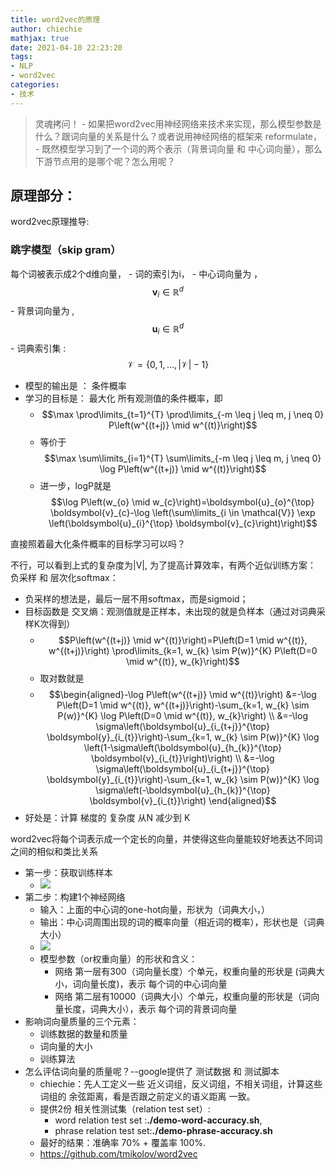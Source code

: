 ```yaml
---
title: word2vec的原理
author: chiechie
mathjax: true
date: 2021-04-10 22:23:20
tags:
- NLP
- word2vec
categories:
- 技术
---
```


> 灵魂拷问！
    - 如果把word2vec用神经网络来技术来实现，那么模型参数是什么？跟词向量的关系是什么？或者说用神经网络的框架来 reformulate，
    - 既然模型学习到了一个词的两个表示（背景词向量 和 中心词向量），那么 下游节点用的是哪个呢？怎么用呢？

## 原理部分：
 
word2vec原理推导:

### 跳字模型（skip gram）

每个词被表示成2个d维向量，
    - 词的索引为i，
    - 中心词向量为 ， $$\boldsymbol{v}_{i} \in \mathbb{R}^{d}$$
    - 背景词向量为 ,$$\boldsymbol{u}_{i} \in \mathbb{R}^{d}$$
    - 词典索引集 : $$ \mathcal{V}=\{0,1, \ldots,|\mathcal{V}|-1\}$$

- 模型的输出是 ： 条件概率
- 学习的目标是： 最大化 所有观测值的条件概率，即
    - $$\max \prod\limits_{t=1}^{T} \prod\limits_{-m \leq j \leq m, j \neq 0} P\left(w^{(t+j)} \mid w^{(t)}\right)$$
    - 等价于   $$\max \sum\limits_{i=1}^{T} \sum\limits_{-m \leq j \leq m, j \neq 0} \log P\left(w^{(t+j)} \mid w^{(t)}\right)$$
    - 进一步，logP就是   $$\log P\left(w_{o} \mid w_{c}\right)=\boldsymbol{u}_{o}^{\top} \boldsymbol{v}_{c}-\log \left(\sum\limits_{i \in \mathcal{V}} \exp \left(\boldsymbol{u}_{i}^{\top} \boldsymbol{v}_{c}\right)\right)$$

直接照着最大化条件概率的目标学习可以吗？

不行，可以看到上式的复杂度为|V|, 为了提高计算效率，有两个近似训练方案： 负采样 和 层次化softmax：
- 负采样的想法是，最后一层不用softmax，而是sigmoid；
- 目标函数是 交叉熵：观测值就是正样本，未出现的就是负样本（通过对词典采样K次得到）
    - $$P\left(w^{(t+j)} \mid w^{(t)}\right)=P\left(D=1 \mid w^{(t)}, w^{(t+j)}\right) \prod\limits_{k=1, w_{k} \sim P(w)}^{K} P\left(D=0 \mid w^{(t)}, w_{k}\right)$$
    - 取对数就是
    - $$\begin{aligned}-\log P\left(w^{(t+j)} \mid w^{(t)}\right) &=-\log P\left(D=1 \mid w^{(t)}, w^{(t+j)}\right)-\sum_{k=1, w_{k} \sim P(w)}^{K} \log P\left(D=0 \mid w^{(t)}, w_{k}\right) \\ &=-\log \sigma\left(\boldsymbol{u}_{i_{t+j}}^{\top} \boldsymbol{y}_{i_{t}}\right)-\sum_{k=1, w_{k} \sim P(w)}^{K} \log \left(1-\sigma\left(\boldsymbol{u}_{h_{k}}^{\top} \boldsymbol{v}_{i_{t}}\right)\right) \\ &=-\log \sigma\left(\boldsymbol{u}_{i_{t+j}}^{\top} \boldsymbol{y}_{i_{t}}\right)-\sum_{k=1, w_{k} \sim P(w)}^{K} \log \sigma\left(-\boldsymbol{u}_{h_{k}}^{\top} \boldsymbol{v}_{i_{t}}\right) \end{aligned}$$
- 好处是：计算 梯度的 复杂度 从N 减少到 K

word2vec将每个词表示成一个定长的向量，并使得这些向量能较好地表达不同词之间的相似和类比关系
- 第一步：获取训练样本
    - ![](https://firebasestorage.googleapis.com/v0/b/firescript-577a2.appspot.com/o/imgs%2Fapp%2Frf_learning%2FjpuHAmzTik.png?alt=media&token=47e0004c-bc7c-4fc5-af22-d227532a7548)
- 第二步：构建1个神经网络
    - 输入：上面的中心词的one-hot向量，形状为（词典大小，）
    - 输出：中心词周围出现的词的概率向量（相近词的概率），形状也是（词典大小）
    - ![](https://firebasestorage.googleapis.com/v0/b/firescript-577a2.appspot.com/o/imgs%2Fapp%2Frf_learning%2FsFuwRdSRxR.png?alt=media&token=03f6ea4c-aee0-4e11-993f-468505022f8d)
    - 模型参数（or权重向量）的形状和含义：
        - 网络 第一层有300（词向量长度）个单元，权重向量的形状是 (词典大小，词向量长度)，表示 每个词的中心词向量
        - 网络 第二层有10000（词典大小）个单元，权重向量的形状是（词向量长度，词典大小），表示 每个词的背景词向量
- 影响词向量质量的三个元素：
    - 训练数据的数量和质量
    - 词向量的大小
    - 训练算法
- 怎么评估词向量的质量呢？--google提供了 测试数据 和 测试脚本
    - chiechie：先人工定义一些 近义词组，反义词组，不相关词组，计算这些词组的 余弦距离，看是否跟之前定义的语义距离 一致。
    - 提供2份 相关性测试集（relation test set）:
        - word relation test set :**./demo-word-accuracy.sh**,
        -  phrase relation test set:**./demo-phrase-accuracy.sh**
    - 最好的结果：准确率 70% + 覆盖率 100%.
    - https://github.com/tmikolov/word2vec
